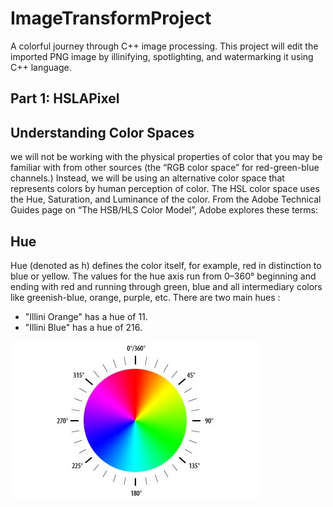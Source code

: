 # ImageTransformProject
A colorful journey through C++ image processing. This project will edit the imported PNG image by illinifying, spotlighting, and watermarking it using C++ language.


## Part 1: HSLAPixel
## Understanding Color Spaces
we will not be working with the physical properties of color that you may be familiar with from
other sources (the “RGB color space” for red-green-blue channels.) Instead, we will be using an alternative
color space that represents colors by human perception of color. The HSL color space uses the Hue, Saturation,
and Luminance of the color. From the Adobe Technical Guides page on “The HSB/HLS Color Model”, Adobe
explores these terms:

## Hue
Hue (denoted as h) defines the color itself, for
example, red in distinction to blue or yellow. The
values for the hue axis run from 0–360° beginning
and ending with red and running through green,
blue and all intermediary colors like greenish-blue,
orange, purple, etc.
There are two main hues :

* "Illini Orange" has a hue of 11.
* "Illini Blue" has a hue of 216.

  
![Hue](https://github.com/alexxcode/ImageTransformProject/blob/main/ImageTransformProject/images/hue.png)



